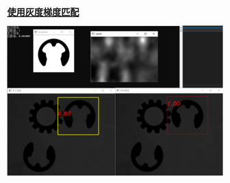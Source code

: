 ## [使用灰度梯度匹配](https://github.com/DJdongbudong/CPP_Opencv/blob/master/Matching/Gray%20Gradient/Histogram_Matching_Template_coder.cpp)
![image](https://github.com/DJdongbudong/CPP_Opencv/blob/master/Matching/Gray%20Gradient/%E7%81%B0%E5%BA%A6%E6%A2%AF%E5%BA%A6%E5%8C%B9%E9%85%8D%E6%95%88%E6%9E%9C1.jpg)
